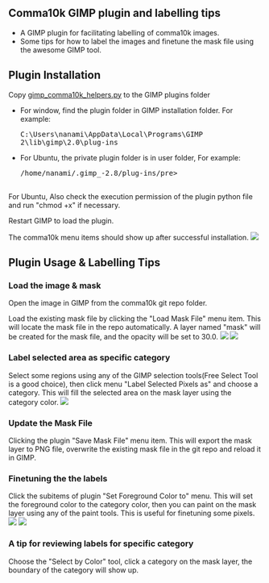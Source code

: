 ## Comma10k GIMP plugin and labelling tips
 - A GIMP plugin for facilitating labelling of comma10k images.
 - Some tips for how to label the images and finetune the mask file using the awesome GIMP tool.

## Plugin Installation
Copy [gimp_comma10k_helpers.py](https://github.com/nanamiwang/comma10k/blob/gimp_plugin/gimp_plugin/gimp_comma10k_helpers.py) to the GIMP plugins folder

 - For window, find the plugin folder in GIMP installation folder. For example: <pre>C:\Users\nanami\AppData\Local\Programs\GIMP 2\lib\gimp\2.0\plug-ins</pre>
 - For Ubuntu, the private plugin folder is in user folder, For example: 
     <pre>/home/nanami/.gimp_-2.8/plug-ins/pre>

For Ubuntu, Also check the execution permission of the plugin python file and run "chmod +x" if necessary.

Restart GIMP to load the plugin.

The comma10k menu items should show up after successful installation.
![](https://i.ibb.co/MVk6ksn/image.png)

## Plugin Usage & Labelling Tips
### Load the image & mask
Open the image in GIMP from the comma10k git repo folder.

Load the existing mask file by clicking the "Load Mask File" menu item. This will locate the mask file in the repo automatically. A layer named "mask" will be created for the mask file, and the opacity will be set to 30.0.
![](https://i.ibb.co/NKLnXP6/image.png)
![](https://i.ibb.co/F6qq0n2/image.png)

### Label selected area as specific category
Select some regions using any of the GIMP selection tools(Free Select Tool is a good choice), then click menu "Label Selected Pixels as" and choose a category. This will fill the selected area on the mask layer using the category color.
![](https://i.ibb.co/Dp2hX1Y/image.png)

### Update the Mask File
Clicking the plugin "Save Mask File" menu item. This will export the mask layer to PNG file, overwrite the existing mask file in the git repo and reload it in GIMP.

### Finetuning the the labels
Click the subitems of plugin "Set Foreground Color to" menu. This will set the foreground color to the category color, then you can paint on the mask layer using any of the paint tools. This is useful for finetuning some pixels.
![](https://i.ibb.co/2MRP55V/image.png)
![](https://i.ibb.co/KrqBBx9/image.png)


### A tip for reviewing labels for specific category
Choose the "Select by Color" tool, click a category on the mask layer, the boundary of the category will show up.

